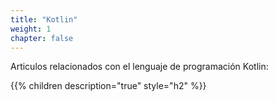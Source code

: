 ```yaml
---
title: "Kotlin"
weight: 1
chapter: false
---
```

Articulos relacionados con el lenguaje de programación Kotlin:
<!--more-->
{{% children description="true" style="h2" %}}